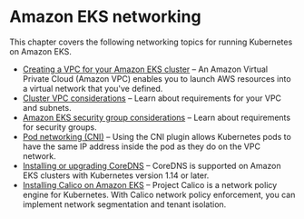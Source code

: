 # Amazon EKS networking<a name="eks-networking"></a>

This chapter covers the following networking topics for running Kubernetes on Amazon EKS\.
+ [Creating a VPC for your Amazon EKS cluster](create-public-private-vpc.md#create-vpc) – An Amazon Virtual Private Cloud \(Amazon VPC\) enables you to launch AWS resources into a virtual network that you've defined\.
+ [Cluster VPC considerations](network_reqs.md) – Learn about requirements for your VPC and subnets\.
+ [Amazon EKS security group considerations](sec-group-reqs.md) – Learn about requirements for security groups\.
+ [Pod networking \(CNI\)](pod-networking.md) – Using the CNI plugin allows Kubernetes pods to have the same IP address inside the pod as they do on the VPC network\.
+ [Installing or upgrading CoreDNS](coredns.md) – CoreDNS is supported on Amazon EKS clusters with Kubernetes version 1\.14 or later\.
+ [Installing Calico on Amazon EKS](calico.md) – Project Calico is a network policy engine for Kubernetes\. With Calico network policy enforcement, you can implement network segmentation and tenant isolation\.